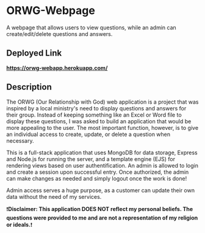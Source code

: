 # ORWG-Webpage
A webpage that allows users to view questions, while an admin can create/edit/delete questions and answers.

## Deployed Link
__https://orwg-webapp.herokuapp.com/__

## Description
The ORWG (Our Relationship with God) web application is a project that was inspired by a local ministry's need to display questions and answers for their group. Instead of keeping something like an Excel or Word file to display these questions, I was asked to build an application that would be more appealing to the user. The most important function, however, is to give an individual access to create, update, or delete a question when necessary.

This is a full-stack application that uses MongoDB for data storage, Express and Node.js for running the server, and a template engine (EJS) for rendering views based on user authentification. An admin is allowed to login and create a session upon successful entry. Once authorized, the admin can make changes as needed and simply logout once the work is done!

Admin access serves a huge purpose, as a customer can update their own data without the need of my services. 

:exclamation:__Disclaimer: This application DOES NOT reflect my personal beliefs. The questions were provided to me and are not a representation of my religion or ideals.__:exclamation: